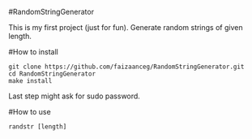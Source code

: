 #RandomStringGenerator

This is my first project (just for fun). Generate random strings of given length. 

#How to install 

```
git clone https://github.com/faizaanceg/RandomStringGenerator.git
cd RandomStringGenerator
make install 
```

Last step might ask for sudo password.

#How to use

```
randstr [length]
```



